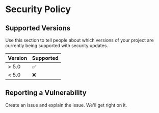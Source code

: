 # Security Policy

## Supported Versions

Use this section to tell people about which versions of your project are
currently being supported with security updates.

| Version | Supported          |
| ------- | ------------------ |
|  > 5.0  | :white_check_mark:                |
|  < 5.0  | :x:                |

## Reporting a Vulnerability

Create an issue and explain the issue. We'll get right on it. 

